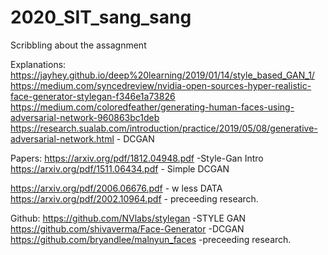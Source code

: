 # 2020_SIT_sang_sang
Scribbling about the assagnment


Explanations:
https://jayhey.github.io/deep%20learning/2019/01/14/style_based_GAN_1/
https://medium.com/syncedreview/nvidia-open-sources-hyper-realistic-face-generator-stylegan-f346e1a73826
https://medium.com/coloredfeather/generating-human-faces-using-adversarial-network-960863bc1deb
https://research.sualab.com/introduction/practice/2019/05/08/generative-adversarial-network.html - DCGAN



Papers:
https://arxiv.org/pdf/1812.04948.pdf -Style-Gan Intro
https://arxiv.org/pdf/1511.06434.pdf - Simple DCGAN

https://arxiv.org/pdf/2006.06676.pdf - w less DATA
https://arxiv.org/pdf/2002.10964.pdf - preceeding research.




Github: 
https://github.com/NVlabs/stylegan -STYLE GAN
https://github.com/shivaverma/Face-Generator -DCGAN
https://github.com/bryandlee/malnyun_faces -preceeding research.





